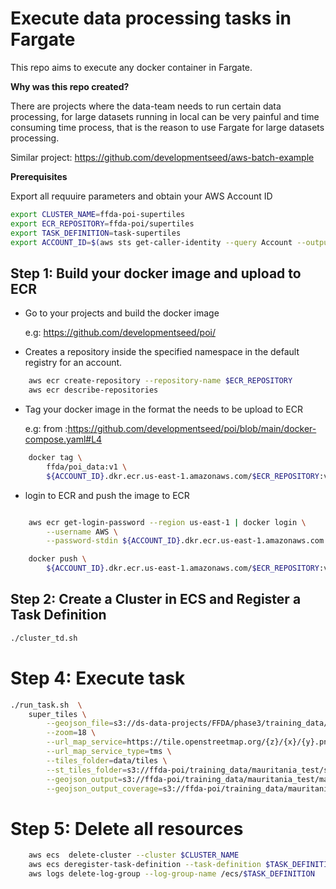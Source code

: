 # Execute data processing tasks in Fargate

This repo aims to execute any docker container in Fargate. 

**Why was this repo created?**

There are projects where the data-team needs to run certain data processing, for large datasets  running in local can be very painful and time consuming time process,   that is the reason to use Fargate  for large datasets processing.

Similar project: https://github.com/developmentseed/aws-batch-example


**Prerequisites**

Export all requuire parameters and obtain your AWS Account ID

```sh
export CLUSTER_NAME=ffda-poi-supertiles
export ECR_REPOSITORY=ffda-poi/supertiles
export TASK_DEFINITION=task-supertiles
export ACCOUNT_ID=$(aws sts get-caller-identity --query Account --output text)
```


## Step 1: Build your docker image and upload to ECR


- Go to your projects and build the docker image

    e.g: https://github.com/developmentseed/poi/



- Creates a repository inside the specified namespace in the default registry for an account.

```bash
    aws ecr create-repository --repository-name $ECR_REPOSITORY
    aws ecr describe-repositories
```



- Tag your docker image in the format the needs to be upload to ECR

    e.g: from :https://github.com/developmentseed/poi/blob/main/docker-compose.yaml#L4

```bash
    docker tag \
        ffda/poi_data:v1 \
        ${ACCOUNT_ID}.dkr.ecr.us-east-1.amazonaws.com/$ECR_REPOSITORY:v1
```

- login to ECR and push the image to ECR


```bash

    aws ecr get-login-password --region us-east-1 | docker login \
        --username AWS \
        --password-stdin ${ACCOUNT_ID}.dkr.ecr.us-east-1.amazonaws.com

    docker push \
        ${ACCOUNT_ID}.dkr.ecr.us-east-1.amazonaws.com/$ECR_REPOSITORY:v1
```


## Step 2: Create a Cluster in ECS and Register a Task Definition

```bash
./cluster_td.sh
```


# Step 4: Execute task 

```sh
./run_task.sh  \
    super_tiles \
        --geojson_file=s3://ds-data-projects/FFDA/phase3/training_data/mauritania_training_data.geojson \
        --zoom=18 \
        --url_map_service=https://tile.openstreetmap.org/{z}/{x}/{y}.png \
        --url_map_service_type=tms \
        --tiles_folder=data/tiles \
        --st_tiles_folder=s3://ffda-poi/training_data/mauritania_test/supertiles/ \
        --geojson_output=s3://ffda-poi/training_data/mauritania_test/mauritania_training_data.geojson \
        --geojson_output_coverage=s3://ffda-poi/training_data/mauritania_test/mauritania_training_supertile_coverage.geojson
```



# Step 5: Delete all resources 


```bash
    aws ecs  delete-cluster --cluster $CLUSTER_NAME
    aws ecs deregister-task-definition --task-definition $TASK_DEFINITION:1
    aws logs delete-log-group --log-group-name /ecs/$TASK_DEFINITION

```